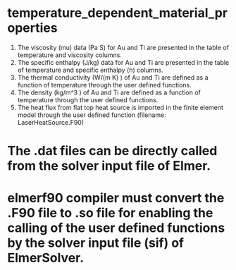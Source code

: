 # temperature_dependent_material_properties
1. The viscosity (mu) data (Pa S) for Au and Ti are presented in the table of temperature and viscosity columns.
2. The specific enthalpy (J/kg)  data for Au and Ti are presented in the table of temperature and specific enthalpy (h) columns.
3. The thermal conductivity (W/(m K) ) of Au and Ti are defined as a function of temperature through the user defined functions.
4. The density (kg/m^3 ) of Au and Ti are defined as a function of temperature through the user defined functions.
5. The heat flux from flat top heat source is imported in the finite element model through the user defined function  (filename: LaserHeatSource.F90)

# The .dat files can be directly called from the solver input file of Elmer.
# elmerf90 compiler must convert the .F90 file to .so file for enabling the calling of the user defined functions by the solver input file (sif) of ElmerSolver.
